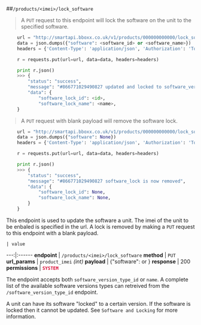 ##`/products/<imei>/lock_software`

> A `PUT` request to this endpoint will lock the software on the unit to the specified software.

```python
    url = "http://smartapi.bboxx.co.uk/v1/products/000000000000/lock_software"
    data = json.dumps({"software": <software_id> or <software_name>})
    headers = {'Content-Type': 'application/json', 'Authorization': 'Token token=' + A_VALID_TOKEN}

    r = requests.put(url=url, data=data, headers=headers)

    print r.json()
    >>> {
        "status": "success", 
        "message": "#866771029490827 updated and locked to software_version <version_name>", 
        "data": {
            "software_lock_id": <id>,
            "software_lock_name": <name>,
    }
```

> A `PUT` request with blank payload will remove the software lock.

```python
    url = "http://smartapi.bboxx.co.uk/v1/products/000000000000/lock_software"
    data = json.dumps({"software": None})
    headers = {'Content-Type': 'application/json', 'Authorization': 'Token token=' + A_VALID_TOKEN}

    r = requests.put(url=url, data=data, headers=headers)

    print r.json()
    >>> {
        "status": "success", 
        "message": "#866771029490827 software_lock is now removed", 
        "data": {
            "software_lock_id": None,
            "software_lock_name": None,
        }
    }
```

This endpoint is used to update the software a unit. The imei of the unit to be enbaled is specified in the url.
A lock is removed by making a `PUT` request to this endpoint with a blank payload.

    | value 
---:|:------
__endpoint__ | `/products/<imei>/lock_software`
__method__ | `PUT`
__url_params__ | `product_imei` _(int)_
__payload__ | {"software": <id> or <name>}
__response__ | 200
__permissions__ | <font color="Crimson">__`SYSTEM`__</font>

The endpoint accepts both `software_version_type_id` or `name`. A complete list of the available software versions types can retreived from the `/software_version_type_id` endpoint. 

A unit can have its software "locked" to a certain version. If the software is locked then it cannot be updated. See `Software and Locking` for more information.
